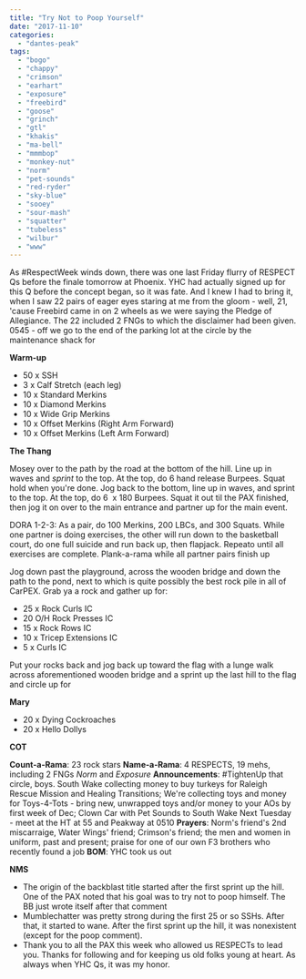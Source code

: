 ```yaml
---
title: "Try Not to Poop Yourself"
date: "2017-11-10"
categories: 
  - "dantes-peak"
tags: 
  - "bogo"
  - "chappy"
  - "crimson"
  - "earhart"
  - "exposure"
  - "freebird"
  - "goose"
  - "grinch"
  - "gtl"
  - "khakis"
  - "ma-bell"
  - "mmmbop"
  - "monkey-nut"
  - "norm"
  - "pet-sounds"
  - "red-ryder"
  - "sky-blue"
  - "sooey"
  - "sour-mash"
  - "squatter"
  - "tubeless"
  - "wilbur"
  - "www"
---
```


As #RespectWeek winds down, there was one last Friday flurry of RESPECT Qs before the finale tomorrow at Phoenix. YHC had actually signed up for this Q before the concept began, so it was fate. And I knew I had to bring it, when I saw 22 pairs of eager eyes staring at me from the gloom - well, 21, 'cause Freebird came in on 2 wheels as we were saying the Pledge of Allegiance. The 22 included 2 FNGs to which the disclaimer had been given. 0545 - off we go to the end of the parking lot at the circle by the maintenance shack for

**Warm-up**

- 50 x SSH
- 3 x Calf Stretch (each leg)
- 10 x Standard Merkins
- 10 x Diamond Merkins
- 10 x Wide Grip Merkins
- 10 x Offset Merkins (Right Arm Forward)
- 10 x Offset Merkins (Left Arm Forward)

**The Thang**

Mosey over to the path by the road at the bottom of the hill. Line up in waves and _sprint_ to the top. At the top, do 6 hand release Burpees. Squat hold when you're done. Jog back to the bottom, line up in waves, and sprint to the top. At the top, do 6  x 180 Burpees. Squat it out til the PAX finished, then jog it on over to the main entrance and partner up for the main event.

DORA 1-2-3: As a pair, do 100 Merkins, 200 LBCs, and 300 Squats. While one partner is doing exercises, the other will run down to the basketball court, do one full suicide and run back up, then flapjack. Repeato until all exercises are complete. Plank-a-rama while all partner pairs finish up

Jog down past the playground, across the wooden bridge and down the path to the pond, next to which is quite possibly the best rock pile in all of CarPEX. Grab ya a rock and gather up for:

- 25 x Rock Curls IC
- 20 O/H Rock Presses IC
- 15 x Rock Rows IC
- 10 x Tricep Extensions IC
- 5 x Curls IC

Put your rocks back and jog back up toward the flag with a lunge walk across aforementioned wooden bridge and a sprint up the last hill to the flag and circle up for

**Mary**

- 20 x Dying Cockroaches
- 20 x Hello Dollys

**COT**

**Count-a-Rama**: 23 rock stars **Name-a-Rama**: 4 RESPECTS, 19 mehs, including 2 FNGs _Norm_ and _Exposure_ **Announcements**: #TightenUp that circle, boys. South Wake collecting money to buy turkeys for Raleigh Rescue Mission and Healing Transitions; We're collecting toys and money for Toys-4-Tots - bring new, unwrapped toys and/or money to your AOs by first week of Dec; Clown Car with Pet Sounds to South Wake Next Tuesday - meet at the HT at 55 and Peakway at 0510 **Prayers**: Norm's friend's 2nd miscarraige, Water Wings' friend; Crimson's friend; the men and women in uniform, past and present; praise for one of our own F3 brothers who recently found a job **BOM**: YHC took us out

**NMS**

- The origin of the backblast title started after the first sprint up the hill. One of the PAX noted that his goal was to try not to poop himself. The BB just wrote itself after that comment
- Mumblechatter was pretty strong during the first 25 or so SSHs. After that, it started to wane. After the first sprint up the hill, it was nonexistent (except for the poop comment).
- Thank you to all the PAX this week who allowed us RESPECTs to lead you. Thanks for following and for keeping us old folks young at heart. As always when YHC Qs, it was my honor.
